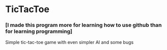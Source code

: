 # TicTacToe

### [I made this program more for learning how to use github than for learning programming]


Simple tic-tac-toe game with even simpler AI and some bugs
